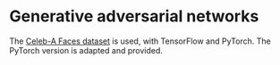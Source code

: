 # Generative adversarial networks

The [Celeb-A Faces dataset](http://mmlab.ie.cuhk.edu.hk/projects/CelebA.html) is used, with TensorFlow and PyTorch. The PyTorch version is adapted and provided. 
